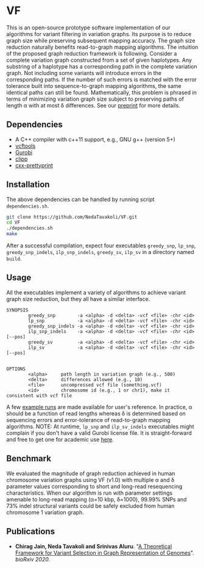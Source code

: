 VF
========================================================================

This is an open-source prototype software implementation of our algorithms for variant filtering in variation graphs. Its purpose is to reduce graph size while preserving subsequent mapping accuracy. The graph size reduction naturally benefits read-to-graph mapping algorithms. The intuition of the proposed graph reduction framework is following. Consider a complete variation graph constructed from a set of given haplotypes. Any substring of a haplotype has a corresponding path in the complete variation graph. Not including some variants will introduce errors in the corresponding paths. If the number of such errors is matched with the error tolerance built into sequence-to-graph mapping algorithms, the same identical paths can still be found. Mathematically, this problem is phrased in terms of minimizing variation graph size subject to preserving paths of length α with at most δ differences. See our [preprint](https://www.doi.org) for more details. 

## Dependencies
- A C++ compiler with c++11 support, e.g., GNU g++ (version 5+)
- [vcftools](https://vcftools.github.io/)
- [Gurobi](https://www.gurobi.com)
- [clipp](https://github.com/muellan/clipp)
- [cxx-prettyprint](https://github.com/louisdx/cxx-prettyprint)

## Installation
The above dependencies can be handled by running script `dependencies.sh`.
```sh
git clone https://github.com/NedaTavakoli/VF.git
cd VF
./dependencies.sh
make
```

After a successful compilation, expect four executables `greedy_snp`, `lp_snp`, `greedy_snp_indels`, `ilp_snp_indels`, `greedy_sv`, `ilp_sv` in a directory named `build`.

## Usage
All the executables implement a variety of algorithms to achieve variant graph size reduction, but they all have a similar interface.
```
SYNOPSIS
        greedy_snp        -a <alpha> -d <delta> -vcf <file> -chr <id>
        lp_snp            -a <alpha> -d <delta> -vcf <file> -chr <id>
        greedy_snp_indels -a <alpha> -d <delta> -vcf <file> -chr <id>
        ilp_snp_indels    -a <alpha> -d <delta> -vcf <file> -chr <id> [--pos]
        greedy_sv         -a <alpha> -d <delta> -vcf <file> -chr <id>
        ilp_sv            -a <alpha> -d <delta> -vcf <file> -chr <id> [--pos]


OPTIONS
        <alpha>     path length in variation graph (e.g., 500)
        <delta>     differences allowed (e.g., 10)
        <file>      uncompressed vcf file (something.vcf)
        <id>        chromosome id (e.g., 1 or chr1), make it consistent with vcf file
```

A few [example runs](examples) are made available for user's reference. In practice, α should be a function of read lengths whereas δ is determined based on sequencing errors and error-tolerance of read-to-graph mapping algorithms. NOTE: At runtime, `lp_snp` and `ilp_sv_indels` executables might complain if you don't have a valid Gurobi license file. It is straight-forward and free to get one for academic use [here](https://www.gurobi.com/downloads/end-user-license-agreement-academic).

## Benchmark

We evaluated the magnitude of graph reduction achieved in human chromosome variation graphs using VF (v1.0) with multiple α and δ parameter values corresponding to short and long-read resequencing characteristics. When our algorithm is run with parameter settings amenable to long-read mapping (α=10 kbp, δ=1000), 99.99% SNPs and 73% indel structural variants could be safely excluded from human chromosome 1 variation graph.

## Publications

- **Chirag Jain, Neda Tavakoli and Srinivas Aluru**. "[A Theoretical Framework for Variant Selection in Graph Representation of Genomes](https://www.doi.org)". *bioRxiv 2020*.
